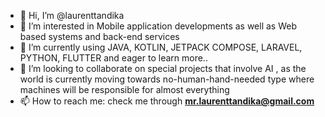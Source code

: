 - 👋 Hi, I’m @laurenttandika
- 👀 I’m interested in Mobile application developments as well as Web based systems and back-end services
- 🌱 I’m currently using JAVA, KOTLIN, JETPACK COMPOSE, LARAVEL, PYTHON, FLUTTER and eager to learn more..
- 💞️ I’m looking to collaborate on special projects that involve AI , as the world is currently moving towards no-human-hand-needed type where machines 
will be responsible for almost everything
- 📫 How to reach me: check me through **mr.laurenttandika@gmail.com**

<!---
laurenttandika/laurenttandika is a ✨ special ✨ repository because its `README.md` (this file) appears on your GitHub profile.
You can click the Preview link to take a look at your changes.
--->
